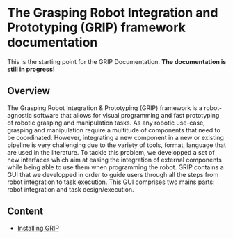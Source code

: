 # The Grasping Robot Integration and Prototyping (GRIP) framework documentation

This is the starting point for the GRIP Documentation. **The documentation is still in progress!**

## Overview
The Grasping Robot Integration & Prototyping (GRIP) framework is a robot-agnostic software that allows for visual programming and fast prototyping of robotic grasping and manipulation tasks. As any robotic use-case, grasping and manipulation require a multitude of components that need to be coordinated. However, integrating a new component in a new or existing pipeline is very challenging due to the variety of tools, format, language that are used in the literature. To tackle this problem, we developped a set of new interfaces which aim at easing the integration of external components while being able to use them when programming the robot.
GRIP contains a GUI that we developped in order to guide users through all the steps from robot integration to task execution. This GUI comprises two mains parts: robot integration and task design/execution.

## Content
* [Installing GRIP](user_guide/1_installing_grip.md)

